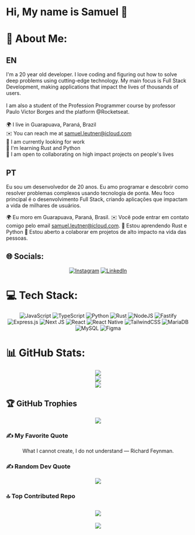 <h1 align="left">Hi, My name is Samuel 👋</h1>

# 💫 About Me:
## EN 
I'm a 20 year old developer. I love coding and figuring out how to solve deep problems using cutting-edge technology. My main focus is Full Stack Development, making applications that impact the lives of thousands of users.<br><br>I am also a student of the Profession Programmer course by professor Paulo Victor Borges and the platform @Rocketseat.<br><br>🌍 I live in Guarapuava, Paraná, Brazil<br>✉️ You can reach me at samuel.leutner@icloud.com<br>🚀 I am currently looking for work<br>🧠 I'm learning Rust and Python<br>🤝 I am open to collaborating on high impact projects on people's lives

## PT
Eu sou um desenvolvedor de 20 anos. Eu amo programar e descobrir como resolver problemas complexos usando tecnologia de ponta. Meu foco principal é o desenvolvimento Full Stack, criando aplicações que impactam a vida de milhares de usuários.

🌍 Eu moro em Guarapuava, Paraná, Brasil.
✉️ Você pode entrar em contato comigo pelo email samuel.leutner@icloud.com.
🧠 Estou aprendendo Rust e Python
🤝 Estou aberto a colaborar em projetos de alto impacto na vida das pessoas.

## 🌐 Socials:
<div align="center">

[![Instagram](https://img.shields.io/badge/Instagram-%23E4405F.svg?logo=Instagram&logoColor=white)](https://instagram.com/https://instagram.com/https://www.instagram.com/s.leutner9/) [![LinkedIn](https://img.shields.io/badge/LinkedIn-%230077B5.svg?logo=linkedin&logoColor=white)](https://linkedin.com/in/https://www.linkedin.com/in/samuel-leutner-b130081b7/) 
 </div>

# 💻 Tech Stack:
<div align="center">

![JavaScript](https://img.shields.io/badge/javascript-%23323330.svg?style=plastic&logo=javascript&logoColor=%23F7DF1E) ![TypeScript](https://img.shields.io/badge/typescript-%23007ACC.svg?style=plastic&logo=typescript&logoColor=white) ![Python](https://img.shields.io/badge/python-3670A0?style=plastic&logo=python&logoColor=ffdd54) ![Rust](https://img.shields.io/badge/rust-%23000000.svg?style=plastic&logo=rust&logoColor=white) ![NodeJS](https://img.shields.io/badge/node.js-6DA55F?style=plastic&logo=node.js&logoColor=white) ![Fastify](https://img.shields.io/badge/fastify-%23000000.svg?style=plastic&logo=fastify&logoColor=white) ![Express.js](https://img.shields.io/badge/express.js-%23404d59.svg?style=plastic&logo=express&logoColor=%2361DAFB) ![Next JS](https://img.shields.io/badge/Next-black?style=plastic&logo=next.js&logoColor=white) ![React](https://img.shields.io/badge/react-%2320232a.svg?style=plastic&logo=react&logoColor=%2361DAFB) ![React Native](https://img.shields.io/badge/react_native-%2320232a.svg?style=plastic&logo=react&logoColor=%2361DAFB) ![TailwindCSS](https://img.shields.io/badge/tailwindcss-%2338B2AC.svg?style=plastic&logo=tailwind-css&logoColor=white) ![MariaDB](https://img.shields.io/badge/MariaDB-003545?style=plastic&logo=mariadb&logoColor=white) ![MySQL](https://img.shields.io/badge/mysql-%2300f.svg?style=plastic&logo=mysql&logoColor=white) 	![Figma](https://img.shields.io/badge/figma-%23F24E1E.svg?style=plastic&logo=figma&logoColor=white)
 </div>

 # 📊 GitHub Stats:
<div align="center">
 
![](https://github-readme-stats.vercel.app/api?username=SamuelLeutner&theme=onedark&hide_border=true&include_all_commits=true&count_private=true)<br/>
![](https://github-readme-streak-stats.herokuapp.com/?user=SamuelLeutner&theme=onedark&hide_border=true)<br/>
![](https://github-readme-stats.vercel.app/api/top-langs/?username=SamuelLeutner&theme=onedark&hide_border=true&include_all_commits=true&count_private=true&layout=compact)

 </div>

## 🏆 GitHub Trophies
<div align="center">
 
![](https://github-profile-trophy.vercel.app/?username=SamuelLeutner&theme=onedark&no-frame=false&no-bg=false&margin-w=4)
 </div>
 
 ### ✍️ My Favorite Quote
<div align="center">
  What I cannot create, I do not understand — Richard Feynman.
 </div>

### ✍️ Random Dev Quote
<div align="center">
 
![](https://quotes-github-readme.vercel.app/api?type=horizontal&theme=gruvbox)
 </div>

### 🔝 Top Contributed Repo
<div align="center">
 
![](https://github-contributor-stats.vercel.app/api?username=SamuelLeutner&limit=5&theme=onedark&combine_all_yearly_contributions=true)
 ---
[![](https://visitcount.itsvg.in/api?id=SamuelLeutner&icon=8&color=3)](https://visitcount.itsvg.in)
 </div>



<!-- Proudly created with GPRM ( https://gprm.itsvg.in ) -->
